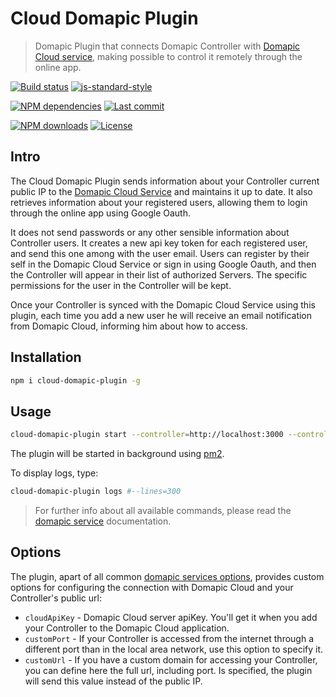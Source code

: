 # Cloud Domapic Plugin

> Domapic Plugin that connects Domapic Controller with [Domapic Cloud service][domapic-cloud-url], making possible to control it remotely through the online app.

[![Build status][travisci-image]][travisci-url] <!--[![Coverage Status][coveralls-image]][coveralls-url] [![Quality Gate][quality-gate-image]][quality-gate-url]--> [![js-standard-style][standard-image]][standard-url]

[![NPM dependencies][npm-dependencies-image]][npm-dependencies-url] [![Last commit][last-commit-image]][last-commit-url] <!--[![Last release][release-image]][release-url] -->

[![NPM downloads][npm-downloads-image]][npm-downloads-url] [![License][license-image]][license-url]

## Intro

The Cloud Domapic Plugin sends information about your Controller current public IP to the [Domapic Cloud Service][domapic-cloud-url] and maintains it up to date. It also retrieves information about your registered users, allowing them to login through the online app using Google Oauth.

It does not send passwords or any other sensible information about Controller users. It creates a new api key token for each registered user, and send this one among with the user email. Users can register by their self in the Domapic Cloud Service or sign in using Google Oauth, and then the Controller will appear in their list of authorized Servers. The specific permissions for the user in the Controller will be kept.

Once your Controller is synced with the Domapic Cloud Service using this plugin, each time you add a new user he will receive an email notification from Domapic Cloud, informing him about how to access.

## Installation

```bash
npm i cloud-domapic-plugin -g
```

## Usage

```bash
cloud-domapic-plugin start --controller=http://localhost:3000 --controllerApiKey=your-controller-api-key --cloudApiKey=your-cloud.domapic.com-api-key --save
```

The plugin will be started in background using [pm2][pm2-url].

To display logs, type:

```bash
cloud-domapic-plugin logs #--lines=300
```

> For further info about all available commands, please read the [domapic service][domapic-service-url] documentation.

## Options

The plugin, apart of all common [domapic services options][domapic-service-options-url], provides custom options for configuring the connection with Domapic Cloud and your Controller's public url:

* `cloudApiKey` - Domapic Cloud server apiKey. You'll get it when you add your Controller to the Domapic Cloud application.
* `customPort` - If your Controller is accessed from the internet through a different port than in the local area network, use this option to specify it.
* `customUrl` - If you have a custom domain for accessing your Controller, you can define here the full url, including port. Is specified, the plugin will send this value instead of the public IP.


[coveralls-image]: https://coveralls.io/repos/github/domapic/cloud-domapic-plugin/badge.svg
[coveralls-url]: https://coveralls.io/github/domapic/cloud-domapic-plugin
[travisci-image]: https://travis-ci.com/domapic/cloud-domapic-plugin.svg?branch=master
[travisci-url]: https://travis-ci.com/domapic/cloud-domapic-plugin
[last-commit-image]: https://img.shields.io/github/last-commit/domapic/cloud-domapic-plugin.svg
[last-commit-url]: https://github.com/domapic/cloud-domapic-plugin/commits
[license-image]: https://img.shields.io/npm/l/cloud-domapic-plugin.svg
[license-url]: https://github.com/domapic/cloud-domapic-plugin/blob/master/LICENSE
[npm-downloads-image]: https://img.shields.io/npm/dm/cloud-domapic-plugin.svg
[npm-downloads-url]: https://www.npmjs.com/package/cloud-domapic-plugin
[npm-dependencies-image]: https://img.shields.io/david/domapic/cloud-domapic-plugin.svg
[npm-dependencies-url]: https://david-dm.org/domapic/cloud-domapic-plugin
[quality-gate-image]: https://sonarcloud.io/api/project_badges/measure?project=cloud-domapic-plugin&metric=alert_status
[quality-gate-url]: https://sonarcloud.io/dashboard?id=cloud-domapic-plugin
[release-image]: https://img.shields.io/github/release-date/domapic/cloud-domapic-plugin.svg
[release-url]: https://github.com/domapic/cloud-domapic-plugin/releases
[standard-image]: https://img.shields.io/badge/code%20style-standard-brightgreen.svg
[standard-url]: http://standardjs.com/

[domapic-cloud-url]: https://cloud.domapic.com/
[domapic-service-options-url]: https://github.com/domapic/domapic-service#options
[domapic-service-url]: https://github.com/domapic/domapic-service
[pm2-url]: http://pm2.keymetrics.io/
